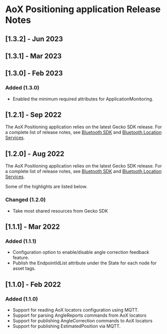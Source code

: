 # AoX Positioning application Release Notes

## [1.3.2] - Jun 2023

## [1.3.1] - Mar 2023

## [1.3.0] - Feb 2023

### Added (1.3.0)

* Enabled the minimum required attributes for ApplicationMonitoring.

## [1.2.1] - Sep 2022

The AoX Positioning application relies on the latest Gecko SDK release. For a complete list of release notes,
see [Bluetooth SDK](https://www.silabs.com/documents/public/release-notes/bt-software-release-notes-4.1.0.0.pdf)
and [Bluetooth Location Services](https://www.silabs.com/documents/public/release-notes/bt-rtl-library-release-notes-4.1.0.0.pdf).

## [1.2.0] - Aug 2022

The AoX Positioning application relies on the latest Gecko SDK release. For a complete list of release notes,
see [Bluetooth SDK](https://www.silabs.com/documents/public/release-notes/bt-software-release-notes-4.0.0.0.pdf)
and [Bluetooth Location Services](https://www.silabs.com/documents/public/release-notes/bt-rtl-library-release-notes-4.0.0.0.pdf).

Some of the highlights are listed below.

### Changed (1.2.0)

* Take most shared resources from Gecko SDK


## [1.1.1] - Mar 2022

### Added (1.1.1)

* Configuration option to enable/disable angle correction feedback feature.
* Publish the EndpointIdList attribute under the State for each node for asset tags.

## [1.1.0] - Feb 2022

### Added (1.1.0)

* Support for reading AoX locators configuration using MQTT.
* Support for parsing AngleReports commands from AoX locators
* Support for publishing AngleCorrection commands to AoX locators
* Support for publishing EstimatedPosition via MQTT.
